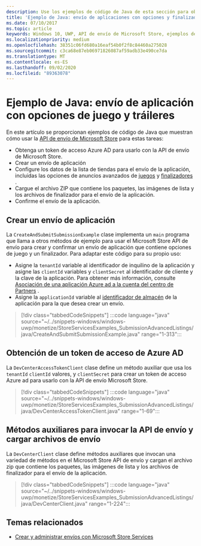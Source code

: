 ```yaml
---
description: Use los ejemplos de código de Java de esta sección para obtener más información sobre el envío de opciones y finalizadores de juegos con la API de envío de Microsoft Store.
title: 'Ejemplo de Java: envío de aplicaciones con opciones y finalizadores de juego'
ms.date: 07/10/2017
ms.topic: article
keywords: Windows 10, UWP, API de envío de Microsoft Store, ejemplos de código, opciones de juego, finalizadores, listas avanzadas, Java
ms.localizationpriority: medium
ms.openlocfilehash: 38351c06fd680a16eaf54b0f2f8c84460a275028
ms.sourcegitcommit: c3ca68e87eb06971826087af59adb33e490ce7da
ms.translationtype: MT
ms.contentlocale: es-ES
ms.lasthandoff: 09/02/2020
ms.locfileid: "89363078"
---
```

# <a name="java-sample-app-submission-with-game-options-and-trailers"></a>Ejemplo de Java: envío de aplicación con opciones de juego y tráileres

En este artículo se proporcionan ejemplos de código de Java que muestran cómo usar la [API de envío de Microsoft Store](create-and-manage-submissions-using-windows-store-services.md) para estas tareas:

* Obtenga un token de acceso Azure AD para usarlo con la API de envío de Microsoft Store.
* Crear un envío de aplicación
* Configure los datos de la lista de tiendas para el envío de la aplicación, incluidas las opciones de anuncios avanzados de [juegos](manage-app-submissions.md#gaming-options-object) y [finalizadores](manage-app-submissions.md#trailer-object) .
* Cargue el archivo ZIP que contiene los paquetes, las imágenes de lista y los archivos de finalizador para el envío de la aplicación.
* Confirme el envío de la aplicación.

<span id="create-app-submission" />

## <a name="create-an-app-submission"></a>Crear un envío de aplicación

La `CreateAndSubmitSubmissionExample` clase implementa un `main` programa que llama a otros métodos de ejemplo para usar el Microsoft Store API de envío para crear y confirmar un envío de aplicación que contiene opciones de juego y un finalizador. Para adaptar este código para su propio uso:

* Asigne la `tenantId` variable al identificador de inquilino de la aplicación y asigne las `clientId` variables y `clientSecret` al identificador de cliente y la clave de la aplicación. Para obtener más información, consulte [Asociación de una aplicación Azure ad a la cuenta del centro de Partners](create-and-manage-submissions-using-windows-store-services.md#how-to-associate-an-azure-ad-application-with-your-partner-center-account) .
* Asigne la `applicationId` variable al [identificador de almacén](in-app-purchases-and-trials.md#store-ids) de la aplicación para la que desea crear un envío.

> [!div class="tabbedCodeSnippets"]
:::code language="java" source="~/../snippets-windows/windows-uwp/monetize/StoreServicesExamples_SubmissionAdvancedListings/java/CreateAndSubmitSubmissionExample.java" range="1-313":::

<span id="token" />

## <a name="obtain-an-azure-ad-access-token"></a>Obtención de un token de acceso de Azure AD

La `DevCenterAccessTokenClient` clase define un método auxiliar que usa los `tenantId` `clientId` valores, y `clientSecret` para crear un token de acceso Azure ad para usarlo con la API de envío Microsoft Store.

> [!div class="tabbedCodeSnippets"]
:::code language="java" source="~/../snippets-windows/windows-uwp/monetize/StoreServicesExamples_SubmissionAdvancedListings/java/DevCenterAccessTokenClient.java" range="1-69":::


<span id="utilities" />

## <a name="helper-methods-to-invoke-the-submission-api-and-upload-submission-files"></a>Métodos auxiliares para invocar la API de envío y cargar archivos de envío

La `DevCenterClient` clase define métodos auxiliares que invocan una variedad de métodos en el Microsoft Store API de envío y cargan el archivo zip que contiene los paquetes, las imágenes de lista y los archivos de finalizador para el envío de la aplicación.

> [!div class="tabbedCodeSnippets"]
:::code language="java" source="~/../snippets-windows/windows-uwp/monetize/StoreServicesExamples_SubmissionAdvancedListings/java/DevCenterClient.java" range="1-224":::

## <a name="related-topics"></a>Temas relacionados

* [Crear y administrar envíos con Microsoft Store Services](create-and-manage-submissions-using-windows-store-services.md)
